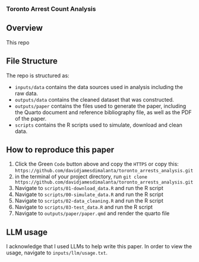 ### Toronto Arrest Count Analysis
## Overview
This repo 
## File Structure
The repo is structured as:

- `inputs/data` contains the data sources used in analysis including the raw data.
- `outputs/data` contains the cleaned dataset that was constructed.
- `outputs/paper` contains the files used to generate the paper, including the Quarto document and reference bibliography file, as well as the PDF of the paper.
- `scripts` contains the R scripts used to simulate, download and clean data.

## How to reproduce this paper
1. Click the Green `Code` button above and copy the `HTTPS` or copy this: `https://github.com/davidjamesdimalanta/toronto_arrests_analysis.git`
2. in the terminal of your project directory, run `git clone https://github.com/davidjamesdimalanta/toronto_arrests_analysis.git`
3. Navigate to `scripts/01-download_data.R` and run the R script
4. Navigate to `scripts/00-simulate_data.R` and run the R script
5. Navigate to `scripts/02-data_cleaning.R` and run the R script
6. Navigate to `scripts/03-test_data.R` and run the R script
7. Navigate to `outputs/paper/paper.qmd` and render the quarto file

## LLM usage
I acknowledge that I used LLMs to help write this paper. In order to view the usage, navigate to `inputs/llm/usage.txt`.